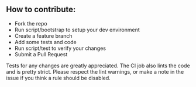 ## How to contribute:

- Fork the repo
- Run script/bootstrap to setup your dev environment
- Create a feature branch
- Add some tests and code
- Run script/test to verify your changes
- Submit a Pull Request

Tests for any changes are greatly appreciated. The CI job also lints the code and is pretty strict. Please respect the lint warnings, or make a note in the issue if you think a rule should be disabled.
